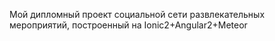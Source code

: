 Мой дипломный проект социальной сети развлекательных мероприятий, построенный на Ionic2+Angular2+Meteor
